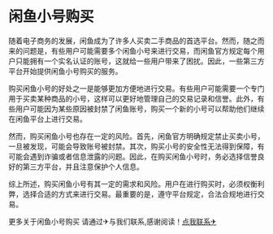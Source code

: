 # 闲鱼小号购买

随着电子商务的发展，闲鱼成为了许多人买卖二手商品的首选平台。然而，随之而来的问题是，有些用户可能需要多个闲鱼小号来进行交易，而闲鱼官方规定每个用户只能拥有一个实名认证的账号，这就给一些用户带来了困扰。因此，一些第三方平台开始提供闲鱼小号购买的服务。

购买闲鱼小号的好处之一是能够更加方便地进行交易。有些用户可能需要一个专门用于买卖某种商品的小号，这样可以更好地管理自己的交易记录和信誉。此外，有些用户可能因为某些原因被封禁了闲鱼账号，购买一个新的小号可以帮助他们继续在闲鱼平台上进行交易。

然而，购买闲鱼小号也存在一定的风险。首先，闲鱼官方明确规定禁止买卖小号，一旦被发现，可能会导致账号被封禁。其次，购买小号的安全性无法得到保障，有可能会遇到诈骗或者信息泄露的问题。因此，在购买闲鱼小号时，务必选择信誉良好的第三方平台，并且注意保护个人信息。

综上所述，购买闲鱼小号有其一定的需求和风险。用户在进行购买时，必须权衡利弊，选择合适的方式来进行交易。最重要的是，遵守平台规定，合法合规地进行交易。

更多关于闲鱼小号购买 请通过✈与我们联系,感谢阅读！[点我联系✈](https://wap.k02.cc)